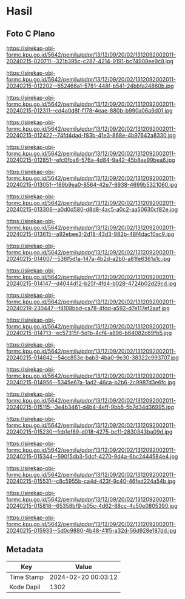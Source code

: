# Hasil

## Foto C Plano

https://sirekap-obj-formc.kpu.go.id/5642/pemilu/pdpr/13/12/09/20/02/1312092002011-20240215-020711--321b395c-c287-4214-9191-bc74908ee9c9.jpg

https://sirekap-obj-formc.kpu.go.id/5642/pemilu/pdpr/13/12/09/20/02/1312092002011-20240215-012202--652466a1-5781-448f-b541-24bbfa24860b.jpg

https://sirekap-obj-formc.kpu.go.id/5642/pemilu/pdpr/13/12/09/20/02/1312092002011-20240215-012311--cd4a0d8f-f178-4eae-880b-b990a06a9d01.jpg

https://sirekap-obj-formc.kpu.go.id/5642/pemilu/pdpr/13/12/09/20/02/1312092002011-20240215-012422--74fd4dad-f83b-41e3-868e-4b97642a8330.jpg

https://sirekap-obj-formc.kpu.go.id/5642/pemilu/pdpr/13/12/09/20/02/1312092002011-20240215-012851--efc0fba6-576a-4d84-9a42-45b8ee99bea6.jpg

https://sirekap-obj-formc.kpu.go.id/5642/pemilu/pdpr/13/12/09/20/02/1312092002011-20240215-013051--189b9ea0-8564-42e7-8938-4699b5321060.jpg

https://sirekap-obj-formc.kpu.go.id/5642/pemilu/pdpr/13/12/09/20/02/1312092002011-20240215-013306--a0d0d580-d8d8-4ac5-a0c2-aa50630cf82e.jpg

https://sirekap-obj-formc.kpu.go.id/5642/pemilu/pdpr/13/12/09/20/02/1312092002011-20240215-013615--a92ebee3-2d18-43d3-982b-48f4dac10ac9.jpg

https://sirekap-obj-formc.kpu.go.id/5642/pemilu/pdpr/13/12/09/20/02/1312092002011-20240215-014007--536f5d1a-147a-4b2d-a2b0-a81fe6361a1c.jpg

https://sirekap-obj-formc.kpu.go.id/5642/pemilu/pdpr/13/12/09/20/02/1312092002011-20240215-014147--d4044d12-b25f-4fd4-b028-4724b02d29cd.jpg

https://sirekap-obj-formc.kpu.go.id/5642/pemilu/pdpr/13/12/09/20/02/1312092002011-20240219-230447--f4108bbd-ca78-4fdd-a592-d7e117ef2aaf.jpg

https://sirekap-obj-formc.kpu.go.id/5642/pemilu/pdpr/13/12/09/20/02/1312092002011-20240215-014713--ec57315f-5d1b-4cf4-a896-b64082c69fb5.jpg

https://sirekap-obj-formc.kpu.go.id/5642/pemilu/pdpr/13/12/09/20/02/1312092002011-20240215-014842--54cc853e-bab3-4ba0-9e30-38322c993707.jpg

https://sirekap-obj-formc.kpu.go.id/5642/pemilu/pdpr/13/12/09/20/02/1312092002011-20240215-014956--5345e67a-1ad2-46ca-b2b6-2c9987d3e6fc.jpg

https://sirekap-obj-formc.kpu.go.id/5642/pemilu/pdpr/13/12/09/20/02/1312092002011-20240215-015115--3e4b3461-d4b4-4eff-9bb5-5b7d34d36995.jpg

https://sirekap-obj-formc.kpu.go.id/5642/pemilu/pdpr/13/12/09/20/02/1312092002011-20240215-015230--fcb1ef89-d018-4275-bc11-2830343ba09d.jpg

https://sirekap-obj-formc.kpu.go.id/5642/pemilu/pdpr/13/12/09/20/02/1312092002011-20240215-015344--59015db3-5dcf-4270-9d4a-6bc2444584e4.jpg

https://sirekap-obj-formc.kpu.go.id/5642/pemilu/pdpr/13/12/09/20/02/1312092002011-20240215-015531--c8c5955b-ca4d-423f-9c40-46fed224a54b.jpg

https://sirekap-obj-formc.kpu.go.id/5642/pemilu/pdpr/13/12/09/20/02/1312092002011-20240215-015818--65358bf9-b05c-4d62-88cc-4c50e0805390.jpg

https://sirekap-obj-formc.kpu.go.id/5642/pemilu/pdpr/13/12/09/20/02/1312092002011-20240215-015933--5d0c9880-4b48-41f5-a32d-56d928e187dd.jpg


## Metadata

| Key        | Value               |
| ---------- | ------------------- |
| Time Stamp | 2024-02-20 00:03:12 |
| Kode Dapil | 1302                |



